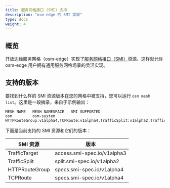 ```yaml
---
title: 服务网格接口 (SMI) 支持
description: "osm-edge 的 SMI 实现"
type: docs
weight: 4
---
```


## 概览

开放边缘服务网格（osm-edge）实现了[服务网格接口（SMI）](https://smi-spec.io/)资源。这样就允许 osm-edge 用户拥有通用服务网格场景的灵活实现。

## 支持的版本

要找到什么样的 SMI 资源版本在您的网格中被支持，您可以运行 `osm mesh list`。这里是一段摘录，来自于示例输出：

```
MESH NAME   MESH NAMESPACE   SMI SUPPORTED
osm         osm-system       HTTPRouteGroup:v1alpha4,TCPRoute:v1alpha4,TrafficSplit:v1alpha2,TrafficTarget:v1alpha3
```

下面是当前支持的 SMI 资源和它们的版本：

| SMI 资源 | 版本 |
|--------------|---------|
| TrafficTarget | access.smi-spec.io/v1alpha3 |
| TrafficSplit | split.smi-spec.io/v1alpha2 |
| HTTPRouteGroup | specs.smi-spec.io/v1alpha4 |
| TCPRoute | specs.smi-spec.io/v1alpha4 |
